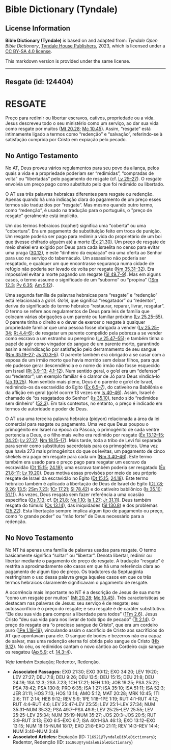 # Bible Dictionary (Tyndale)

## License Information

**Bible Dictionary (Tyndale)** is based on and adapted from: _Tyndale Open Bible Dictionary_, [Tyndale House Publishers](https://tyndaleopenresources.com/), 2023, which is licensed under a [CC BY-SA 4.0 license](https://creativecommons.org/licenses/by-sa/4.0/legalcode.en).

This markdown version is provided under the same license.



--------------------------------

## Resgate (id: 124404)

RESGATE
=======

Preço para redimir ou libertar escravos, cativos, propriedade ou a vida. Jesus descreveu todo o seu ministério como um serviço, ao dar sua vida como resgate por muitos ([Mt 20\.28](https://ref.ly/Matt20:28); [Mc 10\.45](https://ref.ly/Mark10:45)). Assim, “resgate” está intimamente ligado a termos como “redenção” e “salvação”, referindo\-se à satisfação cumprida por Cristo em expiação pelo pecado.

No Antigo Testamento
--------------------

No AT, Deus proveu vários regulamentos para seu povo da aliança, pelos quais a vida e a propriedade poderiam ser “redimidas”, “compradas de volta” ou “libertadas” pelo pagamento de resgate (cf. [Lv 25–27](https://ref.ly/Lev25:1-Lev27:34)). O resgate envolvia um preço pago como substituto pelo que foi redimido ou libertado.

O AT usa três palavras hebraicas diferentes para resgate ou redenção. Apenas quando há uma indicação clara do pagamento de um preço esses termos são traduzidos por “resgate”. Mas mesmo quando outro termo, como “redenção”, é usado na tradução para o português, o "preço de resgate" geralmente está implícito.

Um dos termos hebraicos (kopher) significa uma “coberta” ou uma “cobertura”. Era um pagamento de substituição feito em troca de punição. Um resgate poderia ser pago para redimir a vida do proprietário de um boi que tivesse chifrado alguém até a morte ([Êx 21\.30](https://ref.ly/Exod21:30)). Um preço de resgate de meio shekel era exigido por Deus para cada israelita no censo para evitar uma praga ([30\.12](https://ref.ly/Exod30:12)), e este “dinheiro da expiação” era uma oferta ao Senhor para uso no serviço do tabernáculo. Um assassino não poderia ser resgatado, e qualquer um que encontrasse segurança numa cidade de refúgio não poderia ser levado de volta por resgate ([Nm 35\.31–32](https://ref.ly/Num35:31-Num35:32)). Era impossível evitar a morte pagando um resgate ([Sl 49\.7–9](https://ref.ly/Ps49:7-Ps49:9)). Mas em alguns casos, o termo assume o significado de um “suborno” ou “propina” ([1Sm 12\.3](https://ref.ly/1Sam12:3); [Pv 6\.35](https://ref.ly/Prov6:35); [Am 5\.12](https://ref.ly/Amos5:12)).

Uma segunda família de palavras hebraicas para “resgate” e “redenção” está relacionada a *go’el*. *Go’el*, que significa “resgatador” ou “redentor”, deriva do significado do termo hebraico “restaurar, reparar, livrar, resgatar”. O termo se refere aos regulamentos de Deus para leis de família que colocam várias obrigações a um parente ou familiar próximo ([Lv 25\.25–55](https://ref.ly/Lev25:25-Lev25:55)). O parente tinha o direito e o dever de exercer o resgate à qualquer propriedade familiar que uma pessoa fosse obrigada a vender ([Lv 25\.25–34](https://ref.ly/Lev25:25-Lev25:34); [Rt 4\.4–6](https://ref.ly/Ruth4:4-Ruth4:6)); de resgatar um parente compelido pela pobreza a se vender como escravo a um estranho ou peregrino ([Lv 25\.47–55](https://ref.ly/Lev25:47-Lev25:55)); e também tinha o papel de agir como vingador do sangue de um parente morto, garantindo assim a reivindicação por satisfação pelo derramamento de seu sangue ([Nm 35\.19–27](https://ref.ly/Num35:19-Num35:27); [Js 20\.3–5](https://ref.ly/Josh20:3-Josh20:5)). O parente também era obrigado a se casar com a esposa de um irmão morto que havia morrido sem deixar filhos, para que ele pudesse gerar descendência e o nome do irmão não fosse esquecido em Israel ([Rt 3\.9–13](https://ref.ly/Ruth3:9-Ruth3:13); [4\.1–12](https://ref.ly/Ruth4:1-Ruth4:12)). Num sentido geral, o go’el era um “defensor” ou “redentor”; um exemplo familiar é o clamor de Jó para Deus vindicá\-lo ([Jó 19\.25](https://ref.ly/Job19:25)). Num sentido mais pleno, Deus é o parente e go’el de Israel, redimindo\-os da escravidão do Egito ([Êx 6\.5–7](https://ref.ly/Exod6:5-Exod6:7)), do cativeiro na Babilônia e da aflição em geral (go’el ocorre 13 vezes em [Is 40–46](https://ref.ly/Isa40:1-Isa46:13)). Assim, Israel é chamado de “os resgatados do Senhor” ([Is 35\.10](https://ref.ly/Isa35:10)), tendo sido “redimidos sem dinheiro” ([52\.3](https://ref.ly/Isa52:3)). Em tais contextos, no entanto, o preço é indicado em termos de autoridade e poder de Deus.

O AT usa uma terceira palavra hebraica (pidyon) relacionada a área da lei comercial para resgate ou pagamento. Uma vez que Deus poupou o primogênito em Israel na época da Páscoa, o primogênito de cada ventre pertencia a Deus, e o filho mais velho era redimido por resgate ([Êx 13\.12–15](https://ref.ly/Exod13:12-Exod13:15); [34\.20](https://ref.ly/Exod34:20); [Lv 27\.27](https://ref.ly/Lev27:27); [Nm 18\.15–17](https://ref.ly/Num18:15-Num18:17)). Mais tarde, toda a tribo de Levi foi separada para servir como substitutos sacerdotais para os primogênitos. Uma vez que havia 273 mais primogênitos do que os levitas, um pagamento de cinco shekels era pago em resgate para cada um ([Nm 3\.40–46](https://ref.ly/Num3:40-Num3:46)). Este termo também era usado para o preço pago para resgatar um escravo da escravidão ([Dt 15\.15](https://ref.ly/Deut15:15); [24\.18](https://ref.ly/Deut24:18)); uma escrava também poderia ser resgatado ([Êx 21\.8–11](https://ref.ly/Exod21:8-Exod21:11); [Lv 19\.20](https://ref.ly/Lev19:20)). Deus motiva essas provisões por meio de seu próprio resgate de Israel da escravidão no Egito ([Dt 15\.15](https://ref.ly/Deut15:15); [24\.18](https://ref.ly/Deut24:18)). Este termo hebraico também é aplicado a libertação de Deus de Israel do Egito ([Dt 7\.8](https://ref.ly/Deut7:8); [9\.26](https://ref.ly/Deut9:26); [13\.5](https://ref.ly/Deut13:5); [2Sm 7\.23](https://ref.ly/2Sam7:23); [1Cr 17\.21](https://ref.ly/1Chr17:21); [Sl 78\.42](https://ref.ly/Ps78:42)) e do cativeiro babilônico ([Is 35\.10](https://ref.ly/Isa35:10); [51\.11](https://ref.ly/Isa51:11)). Às vezes, Deus resgata sem fazer referência a uma ocasião específica ([Os 7\.13](https://ref.ly/Hos7:13); cf. [Dt 21\.8](https://ref.ly/Deut21:8); [Ne 1\.10](https://ref.ly/Neh1:10); [Is 1\.27](https://ref.ly/Isa1:27); [Jr 31\.11](https://ref.ly/Jer31:11)). Deus também resgata do túmulo ([Os 13\.14](https://ref.ly/Hos13:14)), das iniquidades ([Sl 130\.8](https://ref.ly/Ps130:8)) e dos problemas ([25\.22](https://ref.ly/Ps25:22)). Esta libertação sempre implica algum tipo de pagamento ou preço, como “o grande poder” ou “mão forte” de Deus necessário para a redenção.

No Novo Testamento
------------------

No NT há apenas uma família de palavras usadas para resgate. O termo basicamente significa “soltar” ou “libertar”. Denota libertar, redimir ou libertar mediante o pagamento do preço do resgate. A tradução “resgate” é restrita a aproximadamente oito casos em que há uma referência clara ao pagamento de algum tipo de preço. Os tradutores da Septuaginta restringiram o uso dessa palavra grega àqueles casos em que os três termos hebraicos claramente significavam o pagamento de resgate.

A ocorrência mais importante no NT é a descrição de Jesus de sua morte “como um resgate por muitos” ([Mt 20\.28](https://ref.ly/Matt20:28); [Mc 10\.45](https://ref.ly/Mark10:45)). Três características se destacam nas palavras de Jesus: seu serviço é de resgate; seu autossacrifício é o preço do resgate; e seu resgate é de caráter substitutivo. “Ele deu sua vida para comprar a liberdade para todos” ([1Tm 2\.6](https://ref.ly/1Tim2:6)). Jesus Cristo “deu sua vida para nos livrar de todo tipo de pecado” ([Tt 2\.14](https://ref.ly/Titus2:14)). O preço do resgate era “o precioso sangue de Cristo”, que era um cordeiro puro ([1Pe 1\.18–19](https://ref.ly/1Pet1:18-1Pet1:19)), vinculando assim o sacrifício de Cristo aos sacrifícios do AT que apontavam para ele. O sangue de bodes e bezerros não era capaz de salvar, mas uma redenção eterna foi obtida pelo sangue de Cristo ([Hb 9\.12](https://ref.ly/Heb9:12)). No céu, os redimidos cantam o novo cântico ao Cordeiro cujo sangue os resgatou ([Ap 5\.9](https://ref.ly/Rev5:9); cf. [14\.3–4](https://ref.ly/Rev14:3-Rev14:4)).

*Veja também* Expiação; Redentor, Redenção.

* **Associated Passages:** EXO 21:30; EXO 30:12; EXO 34:20; LEV 19:20; LEV 27:27; DEU 7:8; DEU 9:26; DEU 13:5; DEU 15:15; DEU 21:8; DEU 24:18; 1SA 12:3; 2SA 7:23; 1CH 17:21; NEH 1:10; JOB 19:25; PSA 25:22; PSA 78:42; PSA 130:8; PRO 6:35; ISA 1:27; ISA 35:10; ISA 51:11; ISA 52:3; JER 31:11; HOS 7:13; HOS 13:14; AMO 5:12; MAT 20:28; MRK 10:45; 1TI 2:6; TIT 2:14; HEB 9:12; REV 5:9; 1PE 1:18–1PE 1:19; RUT 4:1–RUT 4:12; RUT 4:4–RUT 4:6; LEV 25:47–LEV 25:55; LEV 25:1–LEV 27:34; NUM 35:31–NUM 35:32; PSA 49:7–PSA 49:9; LEV 25:25–LEV 25:55; LEV 25:25–LEV 25:34; NUM 35:19–NUM 35:27; JOS 20:3–JOS 20:5; RUT 3:9–RUT 3:13; EXO 6:5–EXO 6:7; ISA 40:1–ISA 46:13; EXO 13:12–EXO 13:15; NUM 18:15–NUM 18:17; EXO 21:8–EXO 21:11; REV 14:3–REV 14:4; NUM 3:40–NUM 3:48
* **Associated Articles:** Expiação (ID: `716921@TyndaleBibleDictionary`); Redentor, Redenção (ID: `161863@TyndaleBibleDictionary`)

